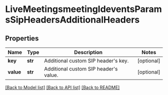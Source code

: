 # LiveMeetingsmeetingIdeventsParamsSipHeadersAdditionalHeaders

## Properties
Name | Type | Description | Notes
------------ | ------------- | ------------- | -------------
**key** | **str** | Additional custom SIP header&#x27;s key. | [optional] 
**value** | **str** | Additional custom SIP header&#x27;s value. | [optional] 

[[Back to Model list]](../README.md#documentation-for-models) [[Back to API list]](../README.md#documentation-for-api-endpoints) [[Back to README]](../README.md)

